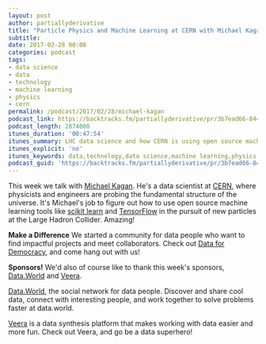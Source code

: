 ```yaml
---
layout: post
author: partiallyderivative
title: "Particle Physics and Machine Learning at CERN with Michael Kagan"
subtitle:
date: 2017-02-28 00:00
categories: podcast
tags:
- data science
- data
- technology
- machine learning
- physics
- cern
permalink: /podcast/2017/02/28/michael-kagan
podcast_link: https://backtracks.fm/partiallyderivative/pr/3b7ead66-844c-11e7-86c7-0e84392478bc/partially_derivative_michael_kagan.mp3?s=1
podcast_length: 2874000
itunes_duration: '00:47:54'
itunes_summary: LHC data science and how CERN is using open source machine learning!
itunes_explicit: 'no'
itunes_keywords: data,technology,data science,machine learning,physics
podcast_guid: 'https://backtracks.fm/partiallyderivative/pr/3b7ead66-844c-11e7-86c7-0e84392478bc/partially_derivative_michael_kagan.mp3?s=1'
---
```


This week we talk with [Michael Kagan](https://twitter.com/michael_a_kagan). He's a data scientist at [CERN](https://twitter.com/CERN), where physicists and engineers are probing the fundamental structure of the universe. It's Michael's job to figure out how to use open source machine learning tools like [scikit learn](http://scikit-learn.org/stable/) and [TensorFlow](https://www.tensorflow.org/) in the pursuit of new particles at the Large Hadron Collider. Amazing!

<div id="backtracks-player" data-bt-embed="https://player.backtracks.fm/partiallyderivative/partially-derivative/m/particle-physics-and-machine-learning-at-cern-with-michael-kagan" data-bt-theme="light" data-bt-show-art-cover="true" data-bt-show-comments="false"></div><script>(function(p,l,a,y,e,r,s){if(p[y]) return;if(p[e]) return p[e]();s=l.createElement(a);l.head.appendChild((s.async=p[y]=true,s.src=r,s))}(window,document,"script","__btL","__btR","https://player.backtracks.fm/embedder.js"))</script>

**Make a Difference**
We started a community for data people who want to find impactful projects and meet collaborators. Check out [Data for Democracy](https://medium.com/data-for-democracy), and come hang out with us!

**Sponsors!** We'd also of course like to thank this week's sponsors, [Data.World](http://data.world/) and [Veera](http://getveera.com/).

[Data.World](https://data.world/), the social network for data people. Discover and share cool data, connect with interesting people, and work together to solve problems faster at data.world.

[Veera](http://getveera.com/) is a data synthesis platform that makes working with data easier and more fun. Check out Veera, and go be a data superhero!
